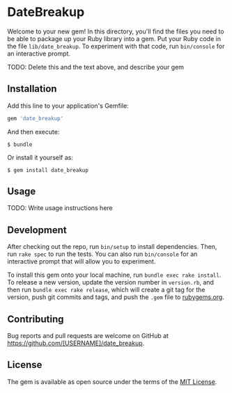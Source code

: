 # DateBreakup

Welcome to your new gem! In this directory, you'll find the files you need to be able to package up your Ruby library into a gem. Put your Ruby code in the file `lib/date_breakup`. To experiment with that code, run `bin/console` for an interactive prompt.

TODO: Delete this and the text above, and describe your gem

## Installation

Add this line to your application's Gemfile:

```ruby
gem 'date_breakup'
```

And then execute:

    $ bundle

Or install it yourself as:

    $ gem install date_breakup

## Usage

TODO: Write usage instructions here

## Development

After checking out the repo, run `bin/setup` to install dependencies. Then, run `rake spec` to run the tests. You can also run `bin/console` for an interactive prompt that will allow you to experiment.

To install this gem onto your local machine, run `bundle exec rake install`. To release a new version, update the version number in `version.rb`, and then run `bundle exec rake release`, which will create a git tag for the version, push git commits and tags, and push the `.gem` file to [rubygems.org](https://rubygems.org).

## Contributing

Bug reports and pull requests are welcome on GitHub at https://github.com/[USERNAME]/date_breakup.

## License

The gem is available as open source under the terms of the [MIT License](https://opensource.org/licenses/MIT).
